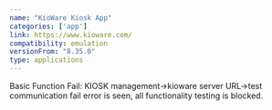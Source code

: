 ```yaml
---
name: "KioWare Kiosk App"
categories: ['app']
link: https://www.kioware.com/
compatibility: emulation
versionFrom: "8.35.0"
type: applications
---
```


Basic Function Fail: KIOSK management->kioware server URL->test communication fail error is seen, all functionality testing is blocked.